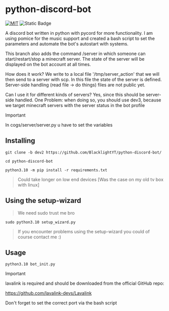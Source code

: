 # python-discord-bot
[![MIT](https://img.shields.io/github/license/BlacklightYT/python-discord-bot?color=a3425d)](https://github.com/BlacklightYT/python-discord-bot/blob/main/LICENSE) ![Static Badge](https://img.shields.io/badge/python-3.10-brightgreen?style=flat&logo=python)

A discord bot written in python with pycord for more functionality.
I am using pomice for the music support and created a bash script 
to set the parameters and automate the bot's autostart with systems.

This branch also adds the command /server in which someone can start/restart/stop 
a minecraft server. The state of the server will be displayed on the bot account
at all times.

How does it work?
We write to a local file '/tmp/server_action' that we will then send to a server
with scp. In this file the state of the server is defined. 
Server-side handling (read file -> do things) files are not public yet.

Can I use it for different kinds of servers?
Yes, since this should be server-side handled. 
One Problem: when doing so, you should use dev3, because we target 
minecraft servers with the server status in the bot profile 

> [!IMPORTANT]
> In cogs/server/server.py u have to set the variables

## Installing
``` 
git clone -b dev2 https://github.com/BlacklightYT/python-discord-bot/
```
```
cd python-discord-bot
```
```
python3.10 -m pip install -r requirements.txt
```
> Could take longer on low end devices
> [Was the case on my old tv box with linux]

## Using the setup-wizard
> We need sudo trust me bro
```
sudo python3.10 setup_wizard.py
```
> If you encounter problems using the setup-wizard you could of course contact me :)

## Usage
```
python3.10 bot_init.py
```

> [!IMPORTANT]
> lavalink is required and should be downloaded from the official GitHub repo:
> 
> https://github.com/lavalink-devs/Lavalink
> 
> Don't forget to set the correct port via the bash script
